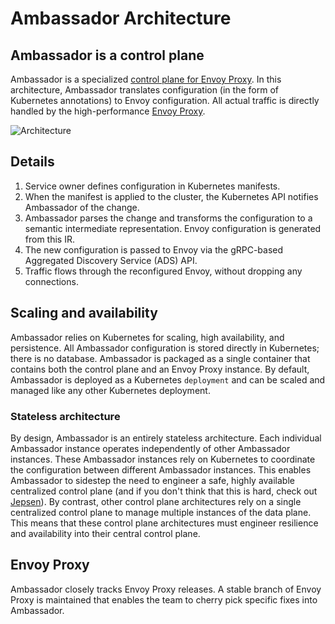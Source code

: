 # Ambassador Architecture

## Ambassador is a control plane

Ambassador is a specialized [control plane for Envoy Proxy](https://blog.getambassador.io/the-importance-of-control-planes-with-service-meshes-and-front-proxies-665f90c80b3d). In this architecture, Ambassador translates configuration (in the form of Kubernetes annotations) to Envoy configuration. All actual traffic is directly handled by the high-performance [Envoy Proxy](https://www.envoyproxy.io).

![Architecture](/doc-images/ambassador-arch.png)

## Details

1. Service owner defines configuration in Kubernetes manifests.
2. When the manifest is applied to the cluster, the Kubernetes API notifies Ambassador of the change.
3. Ambassador parses the change and transforms the configuration to a semantic intermediate representation. Envoy configuration is generated from this IR.
4. The new configuration is passed to Envoy via the gRPC-based Aggregated Discovery Service (ADS) API.
5. Traffic flows through the reconfigured Envoy, without dropping any connections.

## Scaling and availability

Ambassador relies on Kubernetes for scaling, high availability, and persistence. All Ambassador configuration is stored directly in Kubernetes; there is no database. Ambassador is packaged as a single container that contains both the control plane and an Envoy Proxy instance. By default, Ambassador is deployed as a Kubernetes `deployment` and can be scaled and managed like any other Kubernetes deployment.

### Stateless architecture

By design, Ambassador is an entirely stateless architecture. Each individual Ambassador instance operates independently of other Ambassador instances. These Ambassador instances rely on Kubernetes to coordinate the configuration between different Ambassador instances. This enables Ambassador to sidestep the need to engineer a safe, highly available centralized control plane (and if you don't think that this is hard, check out [Jepsen](https://jepsen.io)). By contrast, other control plane architectures rely on a single centralized control plane to manage multiple instances of the data plane. This means that these control plane architectures must engineer resilience and availability into their central control plane.

## Envoy Proxy

Ambassador closely tracks Envoy Proxy releases. A stable branch of Envoy Proxy is maintained that enables the team to cherry pick specific fixes into Ambassador.

